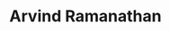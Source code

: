 ---
title: "Arvind Ramanathan"
image: "ramanathan.jpg"
institution: "Argonne National Laboratory"
ranking: 1
---